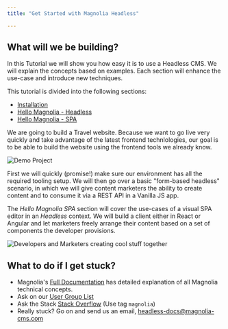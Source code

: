 ```yaml
---
title: "Get Started with Magnolia Headless"

---
```


## What will we be building?

In this Tutorial we will show you how easy it is to use a Headless CMS. 
We will explain the concepts based on examples. Each section will enhance the use-case and introduce new techniques.

This tutorial is divided into the following sections:

- [Installation](installation)
- [Hello Magnolia - Headless](hello-headless) 
- [Hello Magnolia - SPA](hello-spa)

We are going to build a Travel website. Because we want to go live very quickly and take advantage of the latest frontend technlologies, our goal is to be able to build the website using the frontend tools we already know.

![Demo Project](/assets/02-01-vanilla-result.png)

First we will quickly (promise!) make sure our environment has all the required tooling setup. We will then go over a basic "form-based headless" scenario, in which we will give content marketers the ability to create content and to consume it via a REST API in a Vanilla JS app.

The *Hello Magnolia SPA* section will cover the use-cases of a visual SPA editor in an *Headless* context. We will build a client either in React or Angular and let marketers freely arrange their content based on a set of components the developer provisions.

![Developers and Marketers creating cool stuff together](/assets/illustrations/SPA-Devs-and-Marketers-1024x512.png)

## What to do if I get stuck?
- Magnolia's [Full Documentation](https://documentation.magnolia-cms.com/display/DOCS) has detailed explanation of all Magnolia technical concepts.
- Ask on our [User Group List](https://groups.google.com/a/magnolia-cms.com/forum/#!forum/user-list)
- Ask the Stack [Stack Overflow](https://stackoverflow.com/questions/tagged/magnolia) (Use tag `magnolia`)
- Really stuck? Go on and send us an email, headless-docs@magnolia-cms.com 

